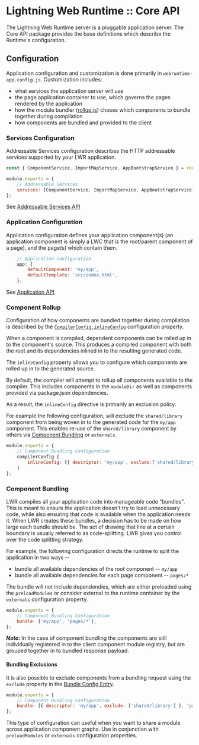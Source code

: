 # Lightning Web Runtime :: Core API

The Lightning Web Runtime server is a pluggable application server. The Core API package provides the base definitions which describe the Runtime's configuration.

## Configuration

Application configuration and customization is done primarily in `webruntime-app.config.js`. Customization includes:

-   what services the application server will use
-   the page application container to use, which governs the pages rendered by the application
-   how the module bundler ([rollup.js](https://rollupjs.org/guide/en/)) choses which components to bundle together during compilation
-   how components are bundled and provided to the client

### Services Configuration

Addressable Services configuration describes the HTTP addressable services supported by your LWR application.

```js
const { ComponentService, ImportMapService, AppBootstrapService } = require('@webruntime/services');

module.exports = {
    // Addressable Services
    services: [ComponentService, ImportMapService, AppBootstrapService],
};
```

See [Addressable Services API](ADDRESSABLE_SERVICES_API.md)

### Application Configuration

Application configuration defines your application component(s) (an application component is simply a LWC that is the root/parent component of a page), and the page(s) which contain them.

```js
    // Application Configuration
    app: {
        defaultComponent: 'my/app',
        defaultTemplate: 'src/index.html',
    },
```

See [Application API](APPLICATION_API.md)

### Component Rollup

Configuration of how components are bundled together during compilation is described by the [`CompilerConfig.inlineConfig`](docs/modules/_config_.md) configuration property.

When a component is compiled, dependent components can be rolled up in to the component's source. This produces a compiled component with both the root and its dependencies inlined in to the resulting generated code.

The `inlineConfig` property allows you to configure which components are rolled up in to the generated source.

By default, the compiler will attempt to rollup all components available to the compiler. This includes components in the `moduleDir` as well as components provided via package.json dependencies.

As a result, the `inlineConfig` directive is primarily an exclusion policy.

For example the following configuration, will exclude the `shared/library` component from being woven in to the generated code for the `my/app` component. This enables re-use of the `shared/library` component by others via [Component Bundling](#component-bundling) or `externals`.

```javascript
module.exports = {
    // Component Bundling Configuration
    compilerConfig {
        inlineConfig: [{ descriptor: 'my/app', exclude:['shared/library']}],
    }
};
```

### Component Bundling

LWR compiles all your application code into manageable code "bundles". This is meant to ensure the application doesn't try to load unnecessary code, while also ensuring that code is available when the application needs it. When LWR creates these bundles, a decision has to be made on how large each bundle should be. The act of drawing that line at a certain boundary is usually referred to as code-splitting. LWR gives you control over the code splitting strategy.

For example, the following configuration directs the runtime to split the application in two ways --

-   bundle all available dependencies of the root component -- `my/app`
-   bundle all available dependencies for each page component -- `pages/*`

The bundle will not include dependendies, which are either preloaded using the `preloadModules` or consider external to the runtime container by the `externals` configuration property.

```javascript
module.exports = {
    // Component Bundling Configuration
    bundle: ['my/app', 'pages/*'],
};
```

**_Note_:** In the case of component bundling the components are still individually registered in to the client component module registry, but are grouped together in to bundled response payload.

#### Bundling Exclusions

It is also possible to exclude components from a bundling request using the `exclude` property in the [Bundle Config Entry](docs/modules/_config_.md#bundleconfigentry).

```javascript
module.exports = {
    // Component Bundling Configuration
    bundle: [{ descriptor: 'my/app', exclude: ['shared/library'] }, 'pages/*'],
};
```

This type of configuration can useful when you want to share a module across application component graphs. Use in conjunction with `preloadModules` or `externals` configuration properties.
